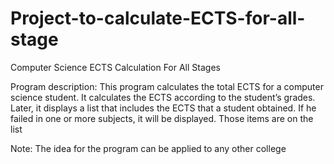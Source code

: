 # Project-to-calculate-ECTS-for-all-stage
Computer Science ECTS Calculation For All Stages

Program description:
This program calculates the total ECTS for a computer science student. It calculates the ECTS according to the student’s grades. Later, it displays a list that includes the ECTS that a student obtained. If he failed in one or more subjects, it will be displayed. Those items are on the list

Note:
The idea for the program can be applied to any other college
